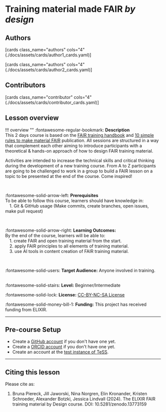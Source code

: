 # Training material made FAIR _by design_

## Authors

[cards class_name="authors" cols="4"(./docs/assets/cards/author1_cards.yaml)]

[cards class_name="authors" cols="4"(./docs/assets/cards/author2_cards.yaml)]

## Contributors

[cards class_name="contributor" cols="4"(./docs/assets/cards/contributor_cards.yaml)]

## Lesson overview

!!! overview ""
  :fontawesome-regular-bookmark: **Description**  
  This 2 days course is based on the [FAIR training handbook](https://elixir-europe-training.github.io/ELIXIR-TrP-FAIR-training-handbook/) and [10 simple rules to make material FAIR](https://journals.plos.org/ploscompbiol/article?id=10.1371/journal.pcbi.1007854) publication. All sessions are structured in a way that complement each other aiming to introduce participants with a theoretical & hands-on approach of how to design FAIR training material.
    
  Activities are intended to increase the technical skills and critical thinking during the development of a new training course. From A to Z participants are going to be challenged to work in a group to build a FAIR lesson on a topic to be presented at the end of the course. Come inspired! 
    
  </br>
    
  :fontawesome-solid-arrow-left: **Prerequisites**  
  To be able to follow this course, learners should have knowledge in:  
  &emsp;1. Git & GitHub usage (Make commits, create branches, open issues, make pull request)  
    
  </br>
    
  :fontawesome-solid-arrow-right: **Learning Outcomes:**  
  By the end of the course, learners will be able to:  
  &emsp;1. create FAIR and open training material from the start.  
  &emsp;2. apply FAIR principles to all elements of training material.  
  &emsp;3. use AI tools in content creation of FAIR training material.  
    
  </br>
    
  :fontawesome-solid-users: **Target Audience:** Anyone involved in training.  
  </br>
    
  :fontawesome-solid-stairs: **Level:** Beginner/Intermediate  
   
  :fontawesome-solid-lock: **License:** [CC-BY-NC-SA License](https://creativecommons.org/licenses/by-nc-sa/4.0/deed.en)  
    
  :fontawesome-solid-money-bill-1: **Funding:** This project has received funding from ELIXIR.  

  [comment]: # (Property in Bioschema: description)
  [comment]: # (Property in Bioschema: coursePrequsites)
  [comment]: # (Property in Bioschema: teaches)
  [comment]: # (Property in Bioschema: audience)
  [comment]: # (Property in Bioschema: educationalLevel)
  [comment]: # (Property in Biochema: licence)
  [comment]: # (This is an example for CONVERGE)

---
## Pre-course Setup

- Create a [GitHub account](https://github.com/) if you don't have one yet.
- Create a [ORCID account](https://orcid.org/) if you don't have one yet.
- Create an account at the [test instance of TeSS](https://dev.tess.elixir-europe.org/users/sign_up).

---
## Citing this lesson

Please cite as:

  1. Bruna Piereck, Jill Jaworski, Nina Norgren, Elin Kronander, Kristen Schroeder, Alexander Botzki, Jessica Lindvall (2024). The ELIXIR FAIR training material by Design course. DOI: 10.5281/zenodo.13773159 



